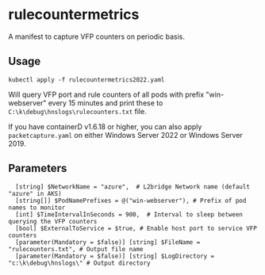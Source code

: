 # rulecountermetrics
A manifest to capture VFP counters on periodic basis.


## Usage
```
kubectl apply -f rulecountermetrics2022.yaml
```
Will query VFP port and rule counters of all pods with prefix "win-webserver" every 15 minutes and print these to `C:\k\debug\hnslogs\rulecounters.txt` file.

If you have containerD v1.6.18 or higher, you can also apply `packetcapture.yaml` on either Windows Server 2022 or Windows Server 2019.

## Parameters
```
  [string] $NetworkName = "azure",  # L2bridge Network name (default "azure" in AKS) 
  [string[]] $PodNamePrefixes = @("win-webserver"), # Prefix of pod names to monitor
  [int] $TimeIntervalInSeconds = 900,  # Interval to sleep between querying the VFP counters
  [bool] $ExternalToService = $true, # Enable host port to service VFP counters 
  [parameter(Mandatory = $false)] [string] $FileName = "rulecounters.txt", # Output file name
  [parameter(Mandatory = $false)] [string] $LogDirectory = "c:\k\debug\hnslogs\" # Output directory
``` 